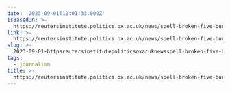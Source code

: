 ```yaml
---
date: '2023-09-01T12:01:33.000Z'
isBasedOn: >-
  https://reutersinstitute.politics.ox.ac.uk/news/spell-broken-five-burned-out-journalists-why-they-left-their-dream-jobs
link: >-
  https://reutersinstitute.politics.ox.ac.uk/news/spell-broken-five-burned-out-journalists-why-they-left-their-dream-jobs
slug: >-
  2023-09-01-httpsreutersinstitutepoliticsoxacuknewsspell-broken-five-burned-out-journalists-why-they-left-their-dream-jobs
tags:
  - journalism
title: >-
  https://reutersinstitute.politics.ox.ac.uk/news/spell-broken-five-burned-out-journalists-why-they-left-their-dream-jobs
---
```


